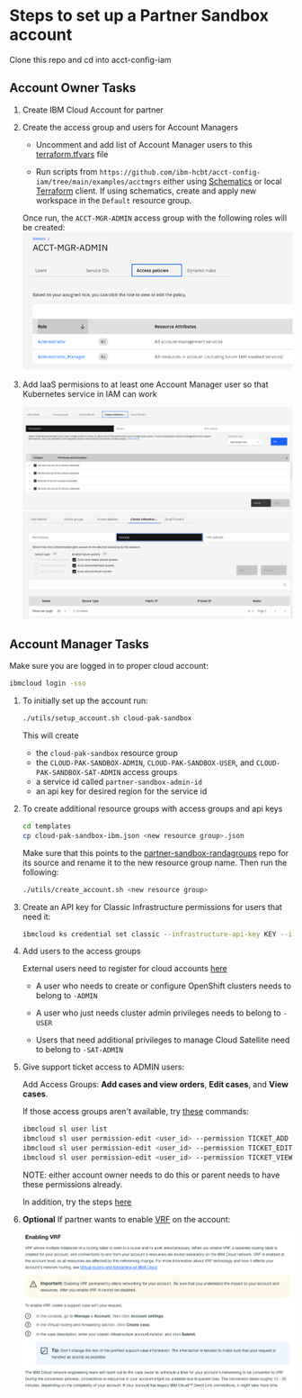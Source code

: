 # Steps to set up a Partner Sandbox account

Clone this repo and cd into acct-config-iam

## Account Owner Tasks

1. Create IBM Cloud Account for partner

2. Create the access group and users for Account Managers

    - Uncomment and add list of Account Manager users to this [terraform.tfvars](./acctmgrs/acctmgrgroup/terraform.tfvars) file
    
    - Run scripts from `https://github.com/ibm-hcbt/acct-config-iam/tree/main/examples/acctmgrs` either using [Schematics](./examples/README.md#run-from-a-schematics-workspace) or local [Terraform](./examples/README.md#run-from-local-terraform-client) client. If using schematics, create and apply new workspace in the `Default` resource group.

    Once run, the `ACCT-MGR-ADMIN` access group with the following roles will be created:
    ![acct_mgr](./images/accountmgr_roles.png)

3. Add IaaS permisions to at least one Account Manager user so that Kubernetes service in IAM can work

    ![classic-infra-settings](./images/classic-infra-settings.png)
    ![classic-devices-settings](./images/classic-devices-settings.png)

## Account Manager Tasks

Make sure you are logged in to proper cloud account:

```bash
ibmcloud login -sso
```

1. To initially set up the account run:

   ```bash
   ./utils/setup_account.sh cloud-pak-sandbox
   ```

   This will create
   - the `cloud-pak-sandbox` resource group
   - the `CLOUD-PAK-SANDBOX-ADMIN`, `CLOUD-PAK-SANDBOX-USER`, and `CLOUD-PAK-SANDBOX-SAT-ADMIN` access groups
   - a service id called `partner-sandbox-admin-id`
   - an api key for desired region for the service id

2. To create additional resource groups with access groups and api keys 

   ```bash
   cd templates
   cp cloud-pak-sandbox-ibm.json <new resource group>.json
   ```
   
   Make sure that this points to the [partner-sandbox-randagroups](https://github.com/ibm-hcbt/acct-config-iam/tree/main/examples/partner-sandbox-randagroups) repo for its source and rename it to the new resource group name.  Then run the following:

   ```bash
   ./utils/create_account.sh <new resource group>
   ```

3. Create an API key for Classic Infrastructure permissions for users that need it:

   ```bash
   ibmcloud ks credential set classic --infrastructure-api-key KEY --infrastructure-username USERNAME --region REGION
   ```

4. Add users to the access groups

   External users need to register for cloud accounts [here](https://cloud.ibm.com/registration)

    - A user who needs to create or configure OpenShift clusters needs to belong to `-ADMIN`

    - A user who just needs cluster admin privileges needs to belong to `-USER`

    - Users that need additional privileges to manage Cloud Satellite need to belong to `-SAT-ADMIN`

5. Give support ticket access to ADMIN users:

    Add Access Groups: **Add cases and view orders**, **Edit cases**, and **View cases**.

    If those access groups aren't available, try [these](https://cloud.ibm.com/docs/containers?topic=containers-access_reference#infra) commands:

    ```bash
    ibmcloud sl user list
    ibmcloud sl user permission-edit <user_id> --permission TICKET_ADD --enable true
    ibmcloud sl user permission-edit <user_id> --permission TICKET_EDIT --enable true
    ibmcloud sl user permission-edit <user_id> --permission TICKET_VIEW --enable true
    ```

    NOTE: either account owner needs to do this or parent needs to have these permissions already.

    In addition, try the steps [here](https://cloud.ibm.com/docs/openshift?topic=openshift-cs_troubleshoot_clusters#cs_totp)

6. **Optional** If partner wants to enable [VRF](https://cloud.ibm.com/docs/account?topic=account-vrf-service-endpoint) on the account:

    ![enable-vrf](./images/enable-vrf.png)
